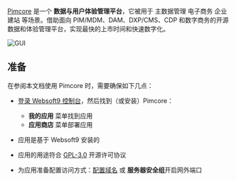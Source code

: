 [Pimcore](https://pimcore.com/) 是一个 **数据与用户体验管理平台**，它被用于 主数据管理 电子商务 企业建站  等场景。借助面向 PIM/MDM、DAM、DXP/CMS、CDP 和数字商务的开源数据和体验管理平台，实现最快的上市时间和快速数字化。


![GUI](https://libs.websoft9.com/Websoft9/DocsPicture/zh/pimcore/pimcore-gui-websoft9.png)


## 准备

在参阅本文档使用 Pimcore 时，需要确保如下几点：

- [登录 Websoft9 控制台](./login-console)，然后找到（或安装）Pimcore：
  - **我的应用** 菜单找到应用 
  - **应用商店** 菜单部署应用

- 应用是基于 Websoft9 安装的


- 应用的用途符合 [GPL-3.0](https://opensource.org/licenses/GPL-3.0) 开源许可协议


- 为应用准备配置访问方式：[配置域名](./domain-set) 或 **服务器安全组**开启网外端口